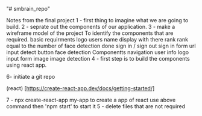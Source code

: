 "# smbrain_repo" 

Notes from the final project
1 - first thing to imagine what we are going to build.
2 - seprate out the components of our application.
3 - make a wireframe model of the project
    To identify the components that are required. 
    basic requirments
        logo
        users name display with there rank
        rank equal to the number of face detection done
        sign in / sign out
        sign in form
        url input
        detect button
        face detection 
    Componentts
        navigation
        user info
        logo 
        input form
        image
        image detection
4 - first step is to build the components using react app.

6- initiate a git repo

(react) [https://create-react-app.dev/docs/getting-started/]

7 - npx create-react-app my-app
    to create a app of react use above command
    then 'npm start' to start it
5 - delete files that are not required